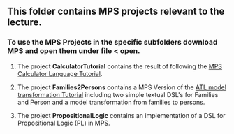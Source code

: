 ## This folder contains MPS projects relevant to the lecture.

### To use the MPS Projects in the specific subfolders download MPS and open them under file < open.

1. The project **CalculatorTutorial** contains the result of following the [MPS Calculator Language Tutorial](https://www.jetbrains.com/help/mps/mps-calculator-language-tutorial.html).

2. The project **Families2Persons** contains a MPS Version of the [ATL model transformation Tutorial](https://wiki.eclipse.org/ATL/Tutorials_-_Create_a_simple_ATL_transformation) including two simple textual DSL's for Families and Person and a model transformation from families to persons.

3. The project **PropositionalLogic** contains an implementation of a DSL for Propositional Logic (PL) in MPS.
